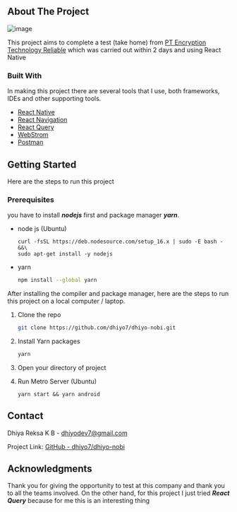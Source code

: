 

<!-- ABOUT THE PROJECT -->

## About The Project

![image](https://user-images.githubusercontent.com/25566307/196007263-5f1168cd-fc20-4564-b187-0841b7dcb5ef.png)

This project aims to complete a test (take home) from [PT Encryption Technology Reliable](https://usenobi.com/) which was carried out within 2 days and using React Native


### Built With

In making this project there are several tools that I use, both frameworks, IDEs and other supporting tools.

* [React Native](https://reactnative.dev/)
* [React Navigation](https://reactnavigation.org/)
* [React Query](https://react-query-v3.tanstack.com/)
* [WebStrom](www.jetbrains.com/webstorm)
* [Postman](https://www.postman.com/)


<!-- GETTING STARTED -->

## Getting Started

Here are the steps to run this project

### Prerequisites

you have to install ***nodejs*** first and package manager ***yarn***.

- node js (Ubuntu)

  ```shell
  curl -fsSL https://deb.nodesource.com/setup_16.x | sudo -E bash - &&\
  sudo apt-get install -y nodejs
  ```
* yarn

  ```sh
  npm install --global yarn
  ```

After installing the compiler and package manager, here are the steps to run this project on a local computer / laptop.

1. Clone the repo

   ```sh
   git clone https://github.com/dhiyo7/dhiyo-nobi.git
   ```

2. Install Yarn packages

   ```sh
   yarn
   ```

3. Open your directory of project

4. Run Metro Server (Ubuntu)

   ```shell
   yarn start && yarn android
   ```

## Contact

Dhiya Reksa K B - dhiyodev7@gmail.com

Project Link: [GitHub - dhiyo7/dhiyo-nobi](https://github.com/dhiyo7/dhiyo-nobi)


<!-- ACKNOWLEDGMENTS -->

## Acknowledgments

Thank you for giving the opportunity to test at this company and thank you to all the teams involved.
On the other hand, for this project I just tried ***React Query*** because for me this is an interesting thing



